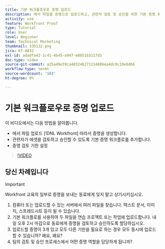 ```yaml
---
title: 기본 워크플로우로 증명 업로드
description: 에서 파일을 증명으로 업로드하고, 관련자 검토 및 승인을 위한 기본 증명 워크플로를 추가하고, 증명 검토 기한을 설정하는 방법을 알아봅니다 [!DNL Workfront].
activity: use
feature: Workfront Proof
type: Tutorial
role: User
level: Beginner
team: Technical Marketing
thumbnail: 335132.png
jira: KT-8832
exl-id: adadfa42-1c41-4b45-a947-e0851b3117d3
doc-type: video
source-git-commit: a25a49e59ca483246271214886ea4dc9c10e8d66
workflow-type: tm+mt
source-wordcount: '183'
ht-degree: 0%

---
```


# 기본 워크플로우로 증명 업로드

이 비디오에서는 다음 방법을 알아봅니다.

* 에서 파일 업로드 [!DNL Workfront] 따라서 증명을 생성합니다.
* 관련자가 에셋을 검토하고 승인할 수 있도록 기본 증명 워크플로를 추가합니다.
* 증명 검토 기한 설정

>[!VIDEO](https://video.tv.adobe.com/v/335132/?quality=12&learn=on)

## 당신 차례입니다

>[!IMPORTANT]
>
>Workfront 교육의 일부로 증명을 보내는 동료에게 잊지 말고 상기시키십시오.


1. 컴퓨터 또는 업로드할 수 있는 서버에서 여러 파일을 찾습니다. 텍스트 문서, 이미지, 스프레드시트 등이 될 수 있습니다.
1. 기본 워크플로를 사용하여 두 파일을 연습 프로젝트 또는 작업에 업로드합니다. 내일 오후 2시 마감으로 동료에게 증명을 검토하고 승인하도록 할당하십시오.
1. 업로드할 증명이 3개 있고 모두 다른 기한을 필요로 하는 경우 모두 동시에 업로드할 수 있습니까? 왜요, 왜요?
1. 팀의 검토 및 승인 프로세스에서 어떤 증명 역할을 담당하게 됩니까?

<!--
## Learn more
* Supported proofing file types
* Configure a proof
-->

<!--
## Guides
* Plan a basic workflow worksheet
* Upload proofs in Workfront
-->
